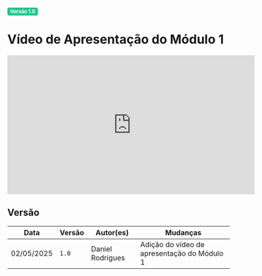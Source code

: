 <span style="background-color:#1ec68e; color:white; font-size:0.8em; font-weight: bold; padding:2px 6px; border-radius:4px;">Versão 1.0</span>

# Vídeo de Apresentação do Módulo 1

<iframe width="560" height="315" src="https://www.youtube.com/embed/t2d_wkMxK_w?si=h6APKbOv39TwEus5" title="YouTube video player" frameborder="0" allow="accelerometer; autoplay; clipboard-write; encrypted-media; gyroscope; picture-in-picture; web-share" referrerpolicy="strict-origin-when-cross-origin" allowfullscreen></iframe>

## Versão

| Data       | Versão | Autor(es)        | Mudanças                                                        |
| ---------- | ------ | ---------------- | --------------------------------------------------------------- |
| 02/05/2025 | `1.0`  | Daniel Rodrigues | Adição do vídeo de apresentação do Módulo 1                     |